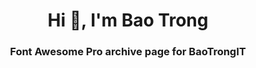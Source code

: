 <h1 align="center">Hi 👋, I'm Bao Trong</h1>
<h3 align="center">Font Awesome Pro archive page for BaoTrongIT</h3>
